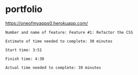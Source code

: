 # portfolio

https://oneofmyapps0.herokuapp.com/

```
Number and name of feature: Feature #1: Refactor the CSS 

Estimate of time needed to complete: 30 minutes

Start time: 3:51

Finish time: 4:30

Actual time needed to complete: 39 minutes
```